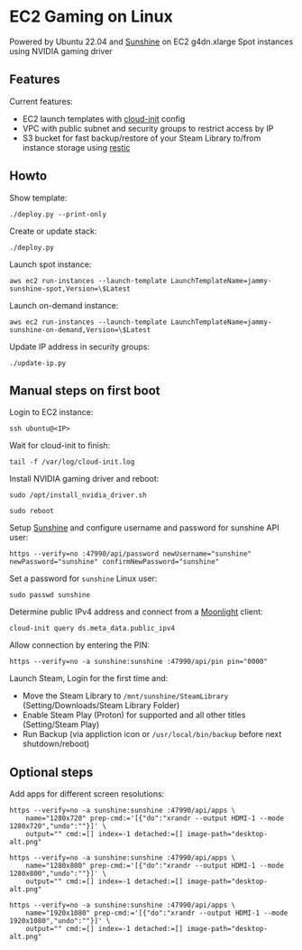# EC2 Gaming on Linux

Powered by Ubuntu 22.04 and [Sunshine] on
EC2 g4dn.xlarge Spot instances using NVIDIA gaming driver

## Features

Current features:

 * EC2 launch templates with [cloud-init] config
 * VPC with public subnet  and security groups to restrict access by IP
 * S3 bucket for fast backup/restore of your Steam Library to/from instance storage using [restic]

## Howto

Show template:

    ./deploy.py --print-only

Create or update stack:

    ./deploy.py

Launch spot instance:

    aws ec2 run-instances --launch-template LaunchTemplateName=jammy-sunshine-spot,Version=\$Latest

Launch on-demand instance:

    aws ec2 run-instances --launch-template LaunchTemplateName=jammy-sunshine-on-demand,Version=\$Latest

Update IP address in security groups:

    ./update-ip.py

## Manual steps on first boot

Login to EC2 instance:

    ssh ubuntu@<IP>

Wait for cloud-init to finish:

    tail -f /var/log/cloud-init.log

Install NVIDIA gaming driver and reboot:

    sudo /opt/install_nvidia_driver.sh

    sudo reboot

Setup [Sunshine] and configure username and password for sunshine API user:

    https --verify=no :47990/api/password newUsername="sunshine" newPassword="sunshine" confirmNewPassword="sunshine"

Set a password for `sunshine` Linux user:

    sudo passwd sunshine

Determine public IPv4 address and connect from a [Moonlight] client:

    cloud-init query ds.meta_data.public_ipv4

Allow connection by entering the PIN:

    https --verify=no -a sunshine:sunshine :47990/api/pin pin="0000"

Launch Steam, Login for the first time and:

  * Move the Steam Library to `/mnt/sunshine/SteamLibrary` (Setting/Downloads/Steam Library Folder)
  * Enable Steam Play (Proton) for supported and all other titles (Setting/Steam Play)
  * Run Backup (via appliction icon or `/usr/local/bin/backup` before next shutdown/reboot)

## Optional steps

Add apps for different screen resolutions:

    https --verify=no -a sunshine:sunshine :47990/api/apps \
        name="1280x720" prep-cmd:='[{"do":"xrandr --output HDMI-1 --mode 1280x720","undo":""}]' \
        output="" cmd:=[] index=-1 detached:=[] image-path="desktop-alt.png"

    https --verify=no -a sunshine:sunshine :47990/api/apps \
        name="1280x800" prep-cmd:='[{"do":"xrandr --output HDMI-1 --mode 1280x800","undo":""}]' \
        output="" cmd:=[] index=-1 detached:=[] image-path="desktop-alt.png"

    https --verify=no -a sunshine:sunshine :47990/api/apps \
        name="1920x1080" prep-cmd:='[{"do":"xrandr --output HDMI-1 --mode 1920x1080","undo":""}]' \
        output="" cmd:=[] index=-1 detached:=[] image-path="desktop-alt.png"

[Sunshine]: https://github.com/LizardByte/Sunshine/
[cloud-init]: https://cloudinit.readthedocs.io/
[restic]: https://github.com/restic/restic/
[Moonlight]: https://github.com/moonlight-stream/moonlight-qt/